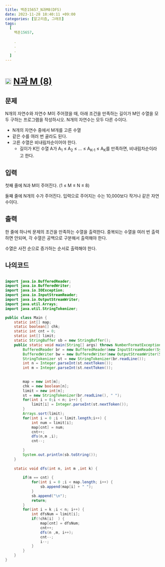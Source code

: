 ```yaml
---
title: 백준15657_N과M8(DFS)
date: 2023-11-28 18:40:11 +09:00
categories: [알고리즘, 그래프]
tags:
  [
    백준15657,
    
    .
    .
    .
  ]
---
```

# <img width="20px"  src="https://d2gd6pc034wcta.cloudfront.net/tier/8.svg" class="solvedac-tier"> [N과 M (8)](https://www.acmicpc.net/problem/15657) 


## 문제
<p>N개의 자연수와 자연수 M이 주어졌을 때, 아래 조건을 만족하는 길이가 M인 수열을 모두 구하는 프로그램을 작성하시오. N개의 자연수는 모두 다른 수이다.</p>

<ul>
	<li>N개의 자연수 중에서 M개를 고른 수열</li>
	<li>같은 수를 여러 번 골라도 된다.</li>
	<li>고른 수열은 비내림차순이어야 한다.
	<ul>
		<li>길이가 K인 수열 A가 A<sub>1</sub> ≤ A<sub>2</sub> ≤ ... ≤ A<sub>K-1</sub> ≤ A<sub>K</sub>를 만족하면, 비내림차순이라고 한다.</li>
	</ul>
	</li>
</ul>

## 입력
<p>첫째 줄에 N과 M이 주어진다. (1 ≤ M ≤ N ≤ 8)</p>

<p>둘째 줄에 N개의 수가 주어진다. 입력으로 주어지는 수는 10,000보다 작거나 같은 자연수이다.</p>

## 출력
<p>한 줄에 하나씩 문제의 조건을 만족하는 수열을 출력한다. 중복되는 수열을 여러 번 출력하면 안되며, 각 수열은 공백으로 구분해서 출력해야 한다.</p>

<p>수열은 사전 순으로 증가하는 순서로 출력해야 한다.</p>

## 나의코드
```java

import java.io.BufferedReader;
import java.io.BufferedWriter;
import java.io.IOException;
import java.io.InputStreamReader;
import java.io.OutputStreamWriter;
import java.util.Arrays;
import java.util.StringTokenizer;

public class Main {
	static int[] map;
	static boolean[] chk;
	static int cnt = 0;
	static int[] limit;
	static StringBuffer sb = new StringBuffer();
	public static void main(String[] args) throws NumberFormatException, IOException {
		BufferedReader br = new BufferedReader(new InputStreamReader(System.in));
		BufferedWriter bw = new BufferedWriter(new OutputStreamWriter(System.out));
		StringTokenizer st = new StringTokenizer(br.readLine());
		int n = Integer.parseInt(st.nextToken());
		int m = Integer.parseInt(st.nextToken());
		
		
		map = new int[m];
		chk = new boolean[n];
		limit = new int[n];
		st = new StringTokenizer(br.readLine(), " ");
		for(int i = 0;i < n; i++) {
			limit[i] = Integer.parseInt(st.nextToken());
		}
		Arrays.sort(limit);
		for(int i = 0 ;i < limit.length;i++) {
			int num = limit[i];
			map[cnt] = num;
			cnt++;
			dfs(n,m ,i);
			cnt--;
			
		}
		System.out.println(sb.toString());
	}
	
	static void dfs(int n, int m ,int k) {
		
		if(m == cnt) {
			for(int i = 0 ;i < map.length; i++) {
				sb.append(map[i] + " ");
			}
			sb.append("\n");
			return;
		}
		for(int i = k ;i < n; i++) {
			int dfsNum = limit[i];
			if(!chk[i]  ) {
				map[cnt] = dfsNum;
				cnt++;
				dfs(n ,m, i++);
				cnt--;
				i--;
			}
		}
	}
}
```

